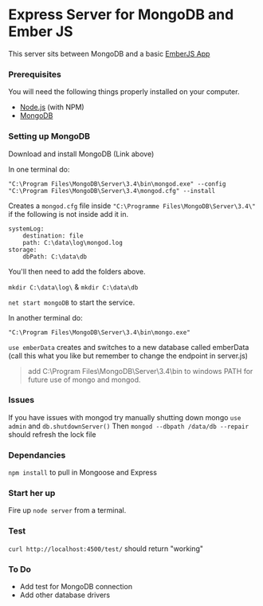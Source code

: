 # Express Server for MongoDB and Ember JS

This server sits between MongoDB and a basic [EmberJS App](https://github.com/phoenix1331/EmberApp)

### Prerequisites

You will need the following things properly installed on your computer.

* [Node.js](https://nodejs.org/) (with NPM)
* [MongoDB](https://www.mongodb.com/)

### Setting up MongoDB

Download and install MongoDB (Link above)

In one terminal do:

`"C:\Program Files\MongoDB\Server\3.4\bin\mongod.exe" --config "C:\Program Files\MongoDB\Server\3.4\mongod.cfg" --install`

Creates a `mongod.cfg` file inside `"C:\Programme Files\MongoDB\Server\3.4\"` if the following is not inside add it in.

```
systemLog:
    destination: file
    path: C:\data\log\mongod.log
storage:
    dbPath: C:\data\db
```

You'll then need to add the folders above.

`mkdir C:\data\log\` & `mkdir C:\data\db`

`net start mongoDB` to start the service.

In another terminal do:

`"C:\Program Files\MongoDB\Server\3.4\bin\mongo.exe"`

`use emberData` creates and switches to a new database called emberData (call this what you like but remember to change the endpoint in server.js)

> add C:\Program Files\MongoDB\Server\3.4\bin to windows PATH for future use of mongo and mongod.

### Issues
If you have issues with mongod try manually shutting down mongo `use admin` and `db.shutdownServer()`
Then `mongod --dbpath /data/db --repair` should refresh the lock file

### Dependancies

`npm install` to pull in Mongoose and Express

### Start her up

Fire up `node server` from a terminal.

### Test

`curl http://localhost:4500/test/` should return "working"

### To Do

  - Add test for MongoDB connection 
  - Add other database drivers



